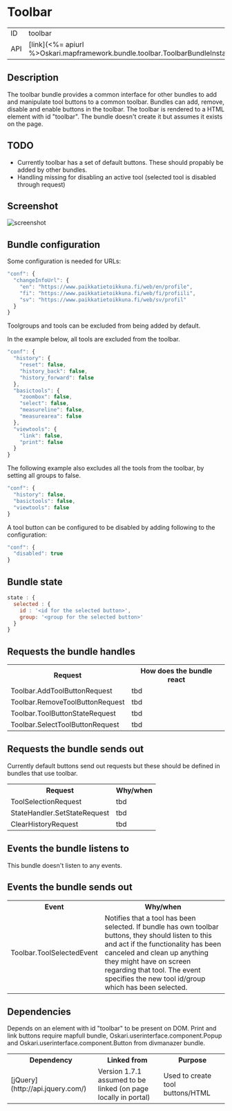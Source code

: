 # Toolbar

<table class="table">
  <tr>
    <td>ID</td><td>toolbar</td>
  </tr>
  <tr>
    <td>API</td><td>[link](<%= apiurl %>Oskari.mapframework.bundle.toolbar.ToolbarBundleInstance.html)</td>
  </tr>
</table>

## Description

The toolbar bundle provides a common interface for other bundles to add and manipulate tool buttons to a common toolbar. Bundles can add, remove, disable and enable buttons in the toolbar. The toolbar is rendered to a HTML element with id "toolbar". The bundle doesn't create it but assumes it exists on the page.

## TODO

* Currently toolbar has a set of default buttons. These should propably be added by other bundles.
* Handling missing for disabling an active tool (selected tool is disabled through request)

## Screenshot

![screenshot](/images/bundles/toolbar.png)

## Bundle configuration

Some configuration is needed for URLs:

```javascript
"conf": {
  "changeInfoUrl": {
    "en": "https://www.paikkatietoikkuna.fi/web/en/profile",
    "fi": "https://www.paikkatietoikkuna.fi/web/fi/profiili",
    "sv": "https://www.paikkatietoikkuna.fi/web/sv/profil"
  }
}
```

Toolgroups and tools can be excluded from being added by default.

In the example below, all tools are excluded from the toolbar.

```javascript
"conf": {
  "history": {
    "reset": false,
    "history_back": false,
    "history_forward": false
  },
  "basictools": {
    "zoombox": false,
    "select": false,
    "measureline": false,
    "measurearea": false
  },
  "viewtools": {
    "link": false,
    "print": false
  }
}
```

The following example also excludes all the tools from the toolbar, by setting all groups to false.

```javascript
"conf": {
  "history": false,
  "basictools": false,
  "viewtools": false
}
```

A tool button can be configured to be disabled by adding following to the configuration:

```javascript
"conf": {
  "disabled": true
}
```

## Bundle state

```javascript
state : {
  selected : {
    id : '<id for the selected button>',
    group: '<group for the selected button>'
  }
}
```

## Requests the bundle handles

<table class="table">
  <tr>
    <th>Request</th><th>How does the bundle react</th>
  </tr>
  <tr>
    <td> Toolbar.AddToolButtonRequest </td><td> tbd</td>
  </tr>
  <tr>
    <td> Toolbar.RemoveToolButtonRequest </td><td> tbd</td>
  </tr>
  <tr>
    <td> Toolbar.ToolButtonStateRequest </td><td> tbd</td>
  </tr>
  <tr>
    <td> Toolbar.SelectToolButtonRequest </td><td> tbd</td>
  </tr>
</table>

## Requests the bundle sends out

Currently default buttons send out requests but these should be defined in bundles that use toolbar.

<table class="table">
  <tr>
    <th>Request</th><th>Why/when</th>
  </tr>
  <tr>
    <td> ToolSelectionRequest </td><td> tbd</td>
  </tr>
  <tr>
    <td> StateHandler.SetStateRequest </td><td> tbd</td>
  </tr>
  <tr>
    <td> ClearHistoryRequest </td><td> tbd</td>
  </tr>
</table>

## Events the bundle listens to

This bundle doesn't listen to any events.

## Events the bundle sends out

<table class="table">
  <tr>
    <th>Event</th><th>Why/when</th>
  </tr>
  <tr>
    <td> Toolbar.ToolSelectedEvent </td><td> Notifies that a tool has been selected. If bundle has own toolbar buttons, they should listen to this and act if the functionality has been canceled and clean up anything they might have on screen regarding that tool. The event specifies the new tool id/group which has been selected.</td>
  </tr>
</table>

## Dependencies

Depends on an element with id "toolbar" to be present on DOM.
Print and link buttons require mapfull bundle, Oskari.userinterface.component.Popup and Oskari.userinterface.component.Button from divmanazer bundle.

<table class="table">
  <tr>
    <th>Dependency</th><th>Linked from</th><th>Purpose</th>
  </tr>
  <tr>
    <td> [jQuery](http://api.jquery.com/) </td>
    <td> Version 1.7.1 assumed to be linked (on page locally in portal) </td>
    <td> Used to create tool buttons/HTML</td>
  </tr>
</table>
